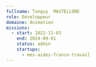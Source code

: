 ```yaml
---
fullname: Tanguy  MASTELLONE
role: Développeur
domaine: Animation
missions:
  - start: 2022-11-03
    end: 2024-09-01
    status: admin
    startups:
      - mes-aides-france-travail
---
```

